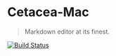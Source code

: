 # Cetacea-Mac

> Markdown editor at its finest.

[![Build Status](https://travis-ci.com/JustinFincher/Cetacea-Mac.svg?token=EqcqpLUiuBYaJKipjPtS&branch=master)](https://travis-ci.com/JustinFincher/Cetacea-Mac)